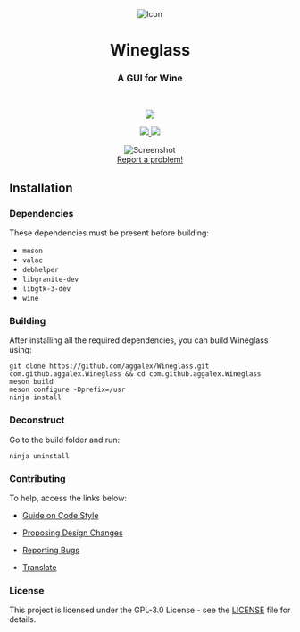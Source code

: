 <div align="center">
  <span align="center"> <img class="center" src="https://github.com/aggalex/Wineglass/blob/master/data/icons/64/com.github.aggalex.wineglass.svg" alt="Icon"></span>
  <h1 align="center">Wineglass</h1>
  <h3 align="center">A GUI for Wine</h3>
</div>

<br/>

<p align="center">
    <a href="https://appcenter.elementary.io/com.github.aggalex.Wineglass">
        <img src="https://appcenter.elementary.io/badge.svg">
    </a>
</p>

<p align="center">
  <a href="https://github.com/aggalex/Wineglass/blob/master/LICENSE">
    <img src="https://img.shields.io/badge/License-GPL-3.0-blue.svg">
  </a>
  <a href="https://github.com/aggalex/Wineglass/releases">
    <img src="https://img.shields.io/badge/Release-v%201.0.0-orange.svg">
  </a>
</p>

<p align="center">
    <img  src="https://github.com/aggalex/Wineglass/blob/master/data/Images/Screenshot.png" alt="Screenshot"> <br>
  <a href="https://github.com/aggalex/Wineglass/issues/new"> Report a problem! </a>
</p>

## Installation

### Dependencies
These dependencies must be present before building:
 - `meson`
 - `valac`
 - `debhelper`
 - `libgranite-dev`
 - `libgtk-3-dev`
 - `wine`


### Building
After installing all the required dependencies, you can build Wineglass using:
```
git clone https://github.com/aggalex/Wineglass.git com.github.aggalex.Wineglass && cd com.github.aggalex.Wineglass
meson build
meson configure -Dprefix=/usr
ninja install
```

### Deconstruct
Go to the build folder and run:
```
ninja uninstall
```

### Contributing

To help, access the links below:

- [Guide on Code Style](https://github.com/aggalex/Wineglass/wiki/Guide-on-code-style)

- [Proposing Design Changes](https://github.com/aggalex/Wineglass/wiki/Proposing-Design-Changes)

- [Reporting Bugs](https://github.com/aggalex/Wineglass/wiki/Reporting-Bugs)

- [Translate](https://github.com/aggalex/Wineglass/wiki/Translate)


### License

This project is licensed under the GPL-3.0 License - see the [LICENSE](LICENSE.md) file for details.
